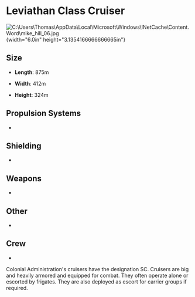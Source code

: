 Leviathan Class Cruiser
=======================

![C:\\Users\\Thomas\\AppData\\Local\\Microsoft\\Windows\\INetCache\\Content.Word\\mike\_hill\_06.jpg](media/image1.jpeg){width="6.0in"
height="3.1354166666666665in"}

Size
----

-   **Length**: 875m

-   **Width**: 412m

-   **Height**: 324m

Propulsion Systems
------------------

-   

Shielding
---------

-   

Weapons
-------

-   

Other
-----

-   

Crew
----

-   

Colonial Administration's cruisers have the designation SC. Cruisers are
big and heavily armored and equipped for combat. They often operate
alone or escorted by frigates. They are also deployed as escort for
carrier groups if required.
